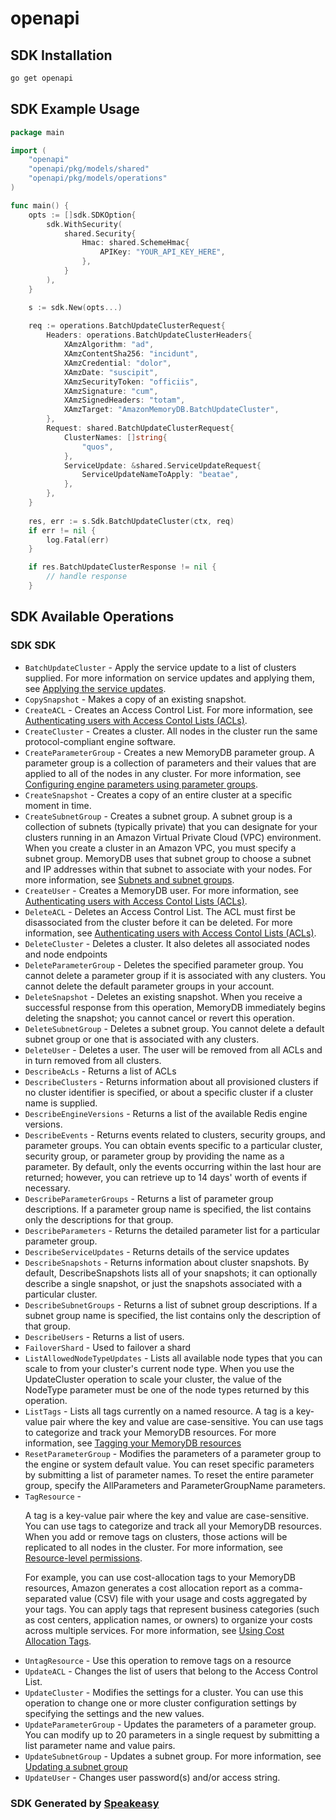 # openapi

<!-- Start SDK Installation -->
## SDK Installation

```bash
go get openapi
```
<!-- End SDK Installation -->

<!-- Start SDK Example Usage -->
## SDK Example Usage

```go
package main

import (
    "openapi"
    "openapi/pkg/models/shared"
    "openapi/pkg/models/operations"
)

func main() {
    opts := []sdk.SDKOption{
        sdk.WithSecurity(
            shared.Security{
                Hmac: shared.SchemeHmac{
                    APIKey: "YOUR_API_KEY_HERE",
                },
            }
        ),
    }

    s := sdk.New(opts...)
    
    req := operations.BatchUpdateClusterRequest{
        Headers: operations.BatchUpdateClusterHeaders{
            XAmzAlgorithm: "ad",
            XAmzContentSha256: "incidunt",
            XAmzCredential: "dolor",
            XAmzDate: "suscipit",
            XAmzSecurityToken: "officiis",
            XAmzSignature: "cum",
            XAmzSignedHeaders: "totam",
            XAmzTarget: "AmazonMemoryDB.BatchUpdateCluster",
        },
        Request: shared.BatchUpdateClusterRequest{
            ClusterNames: []string{
                "quos",
            },
            ServiceUpdate: &shared.ServiceUpdateRequest{
                ServiceUpdateNameToApply: "beatae",
            },
        },
    }
    
    res, err := s.Sdk.BatchUpdateCluster(ctx, req)
    if err != nil {
        log.Fatal(err)
    }

    if res.BatchUpdateClusterResponse != nil {
        // handle response
    }
```
<!-- End SDK Example Usage -->

<!-- Start SDK Available Operations -->
## SDK Available Operations

### SDK SDK

* `BatchUpdateCluster` - Apply the service update to a list of clusters supplied. For more information on service updates and applying them, see <a href="https://docs.aws.amazon.com/MemoryDB/latest/devguide/managing-updates.html#applying-updates">Applying the service updates</a>.
* `CopySnapshot` - Makes a copy of an existing snapshot.
* `CreateACL` - Creates an Access Control List. For more information, see <a href="https://docs.aws.amazon.com/MemoryDB/latest/devguide/clusters.acls.html">Authenticating users with Access Contol Lists (ACLs)</a>.
* `CreateCluster` - Creates a cluster. All nodes in the cluster run the same protocol-compliant engine software.
* `CreateParameterGroup` - Creates a new MemoryDB parameter group. A parameter group is a collection of parameters and their values that are applied to all of the nodes in any cluster. For more information, see <a href="https://docs.aws.amazon.com/MemoryDB/latest/devguide/parametergroups.html">Configuring engine parameters using parameter groups</a>. 
* `CreateSnapshot` - Creates a copy of an entire cluster at a specific moment in time.
* `CreateSubnetGroup` - Creates a subnet group. A subnet group is a collection of subnets (typically private) that you can designate for your clusters running in an Amazon Virtual Private Cloud (VPC) environment. When you create a cluster in an Amazon VPC, you must specify a subnet group. MemoryDB uses that subnet group to choose a subnet and IP addresses within that subnet to associate with your nodes. For more information, see <a href="https://docs.aws.amazon.com/MemoryDB/latest/devguide/subnetgroups.html">Subnets and subnet groups</a>.
* `CreateUser` - Creates a MemoryDB user. For more information, see <a href="https://docs.aws.amazon.com/MemoryDB/latest/devguide/clusters.acls.html">Authenticating users with Access Contol Lists (ACLs)</a>.
* `DeleteACL` - Deletes an Access Control List. The ACL must first be disassociated from the cluster before it can be deleted. For more information, see <a href="https://docs.aws.amazon.com/MemoryDB/latest/devguide/clusters.acls.html">Authenticating users with Access Contol Lists (ACLs)</a>.
* `DeleteCluster` - Deletes a cluster. It also deletes all associated nodes and node endpoints
* `DeleteParameterGroup` - Deletes the specified parameter group. You cannot delete a parameter group if it is associated with any clusters. You cannot delete the default parameter groups in your account.
* `DeleteSnapshot` - Deletes an existing snapshot. When you receive a successful response from this operation, MemoryDB immediately begins deleting the snapshot; you cannot cancel or revert this operation.
* `DeleteSubnetGroup` - Deletes a subnet group. You cannot delete a default subnet group or one that is associated with any clusters.
* `DeleteUser` - Deletes a user. The user will be removed from all ACLs and in turn removed from all clusters.
* `DescribeAcLs` - Returns a list of ACLs
* `DescribeClusters` - Returns information about all provisioned clusters if no cluster identifier is specified, or about a specific cluster if a cluster name is supplied.
* `DescribeEngineVersions` - Returns a list of the available Redis engine versions.
* `DescribeEvents` - Returns events related to clusters, security groups, and parameter groups. You can obtain events specific to a particular cluster, security group, or parameter group by providing the name as a parameter. By default, only the events occurring within the last hour are returned; however, you can retrieve up to 14 days' worth of events if necessary.
* `DescribeParameterGroups` - Returns a list of parameter group descriptions. If a parameter group name is specified, the list contains only the descriptions for that group.
* `DescribeParameters` - Returns the detailed parameter list for a particular parameter group.
* `DescribeServiceUpdates` - Returns details of the service updates
* `DescribeSnapshots` - Returns information about cluster snapshots. By default, DescribeSnapshots lists all of your snapshots; it can optionally describe a single snapshot, or just the snapshots associated with a particular cluster.
* `DescribeSubnetGroups` - Returns a list of subnet group descriptions. If a subnet group name is specified, the list contains only the description of that group.
* `DescribeUsers` - Returns a list of users.
* `FailoverShard` - Used to failover a shard
* `ListAllowedNodeTypeUpdates` - Lists all available node types that you can scale to from your cluster's current node type. When you use the UpdateCluster operation to scale your cluster, the value of the NodeType parameter must be one of the node types returned by this operation.
* `ListTags` - Lists all tags currently on a named resource. A tag is a key-value pair where the key and value are case-sensitive. You can use tags to categorize and track your MemoryDB resources. For more information, see <a href="https://docs.aws.amazon.com/MemoryDB/latest/devguide/Tagging-Resources.html">Tagging your MemoryDB resources</a> 
* `ResetParameterGroup` - Modifies the parameters of a parameter group to the engine or system default value. You can reset specific parameters by submitting a list of parameter names. To reset the entire parameter group, specify the AllParameters and ParameterGroupName parameters.
* `TagResource` - <p>A tag is a key-value pair where the key and value are case-sensitive. You can use tags to categorize and track all your MemoryDB resources. When you add or remove tags on clusters, those actions will be replicated to all nodes in the cluster. For more information, see <a href="https://docs.aws.amazon.com/MemoryDB/latest/devguide/iam.resourcelevelpermissions.html">Resource-level permissions</a>.</p> <p>For example, you can use cost-allocation tags to your MemoryDB resources, Amazon generates a cost allocation report as a comma-separated value (CSV) file with your usage and costs aggregated by your tags. You can apply tags that represent business categories (such as cost centers, application names, or owners) to organize your costs across multiple services. For more information, see <a href="https://docs.aws.amazon.com/MemoryDB/latest/devguide/tagging.html">Using Cost Allocation Tags</a>.</p>
* `UntagResource` - Use this operation to remove tags on a resource
* `UpdateACL` - Changes the list of users that belong to the Access Control List.
* `UpdateCluster` - Modifies the settings for a cluster. You can use this operation to change one or more cluster configuration settings by specifying the settings and the new values.
* `UpdateParameterGroup` - Updates the parameters of a parameter group. You can modify up to 20 parameters in a single request by submitting a list parameter name and value pairs.
* `UpdateSubnetGroup` - Updates a subnet group. For more information, see <a href="https://docs.aws.amazon.com/MemoryDB/latest/devguide/ubnetGroups.Modifying.html">Updating a subnet group</a> 
* `UpdateUser` - Changes user password(s) and/or access string.

<!-- End SDK Available Operations -->

### SDK Generated by [Speakeasy](https://docs.speakeasyapi.dev/docs/using-speakeasy/client-sdks)
